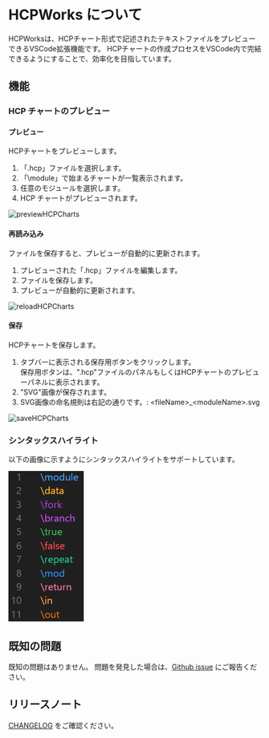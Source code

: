 
# HCPWorks について

HCPWorksは、HCPチャート形式で記述されたテキストファイルをプレビューできるVSCode拡張機能です。
HCPチャートの作成プロセスをVSCode内で完結できるようにすることで、効率化を目指しています。

## 機能

### HCP チャートのプレビュー

#### プレビュー

HCPチャートをプレビューします。

1. 「.hcp」ファイルを選択します。
1. 「\module」で始まるチャートが一覧表示されます。
1. 任意のモジュールを選択します。
1. HCP チャートがプレビューされます。

![previewHCPCharts](hcpworks/resources/videos/previewHCPCharts.gif)

#### 再読み込み

ファイルを保存すると、プレビューが自動的に更新されます。

1. プレビューされた「.hcp」ファイルを編集します。
1. ファイルを保存します。
1. プレビューが自動的に更新されます。

![reloadHCPCharts](hcpworks/resources/videos/reloadHCPCharts.gif)

#### 保存

HCPチャートを保存します。

1. タブバーに表示される保存用ボタンをクリックします。  
保存用ボタンは、".hcp"ファイルのパネルもしくはHCPチャートのプレビューパネルに表示されます。
1. "SVG"画像が保存されます。
1. SVG画像の命名規則は右記の通りです。: \<fileName>_\<moduleName>.svg

![saveHCPCharts](hcpworks/resources/videos/saveHCPCharts.gif)

### シンタックスハイライト

以下の画像に示すようにシンタックスハイライトをサポートしています。

![syntaxHighlight](hcpworks/resources/images/syntaxHighlight.png)

## 既知の問題

既知の問題はありません。
問題を発見した場合は、[Github issue](https://github.com/in0ho1no/HCPWorks/issues) にご報告ください。

## リリースノート

[CHANGELOG](hcpworks/CHANGELOG.md) をご確認ください。
